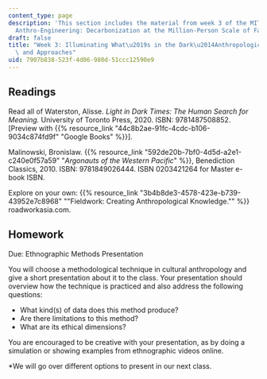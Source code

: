 ```yaml
---
content_type: page
description: 'This section includes the material from week 3 of the MIT course 21A.S01,
  Anthro-Engineering: Decarbonization at the Million-Person Scale of Fall 2023.'
draft: false
title: "Week 3: Illuminating What\u2019s in the Dark\u2014Anthropological Concerns\
  \ and Approaches"
uid: 7907b838-523f-4d06-980d-51ccc12590e9
---
```

## Readings

Read all of Waterston, Alisse. *Light in Dark Times: The Human Search for Meaning.* University of Toronto Press, 2020. ISBN: 9781487508852. \[Preview with {{% resource_link "44c8b2ae-91fc-4cdc-b106-9034c874fd9f" "Google Books" %}}\].

Malinowski, Bronislaw. {{% resource_link "592de20b-7bf0-4d5d-a2e1-c240e0f57a59" "*Argonauts of the Western Pacific*" %}}, Benediction Classics, 2010. ISBN: 9781849026444. ISBN 0203421264 for Master e-book ISBN.

Explore on your own: {{% resource_link "3b4b8de3-4578-423e-b739-43952e7c8968" "\"Fieldwork: Creating Anthropological Knowledge.\"" %}} roadworkasia.com.

## Homework

Due: Ethnographic Methods Presentation

You will choose a methodological technique in cultural anthropology and give a short presentation about it to the class. Your presentation should overview how the technique is practiced and also address the following questions:

- What kind(s) of data does this method produce?
- Are there limitations to this method?
- What are its ethical dimensions?

You are encouraged to be creative with your presentation, as by doing a simulation or showing examples from ethnographic videos online.

\*We will go over different options to present in our next class.